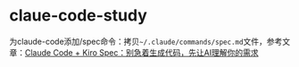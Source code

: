 # claue-code-study


为claude-code添加/spec命令：拷贝`~/.claude/commands/spec.md`文件，参考文章：[Claude Code + Kiro Spec：别急着生成代码，先让AI理解你的需求](https://mp.weixin.qq.com/s?__biz=MzE5ODE2ODI1Mw==&mid=2247483730&idx=1&sn=1dbcf6b734478daa66204bfadb67164a&source=41&poc_token=HEaDpmij-vqgeJBG7t-iOavw87Fmu0xG3fhU5yIC)
